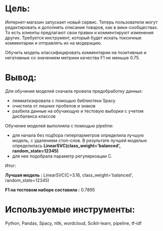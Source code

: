 # Цель:

Интернет-магазин запускает новый сервис. Теперь пользователи могут редактировать и дополнять описания товаров, как в вики-сообществах. То есть клиенты предлагают свои правки и комментируют изменения других. Требуется инструмент, который будет искать токсичные комментарии и отправлять их на модерацию.

Обучить модель классифицировать комментарии на позитивные и негативные со значением метрики качества F1 не меньше 0.75.




# Вывод: 

Для обучения моделей сначала провела предобработку данных:

  - лемматизировала с помощью библиотеки Spacy
  - очистила от лишних пробелов и знаков
  - разбила данные на обучающую и тестовую выборки с учетом дисбаланса классов
  
Обучение моделей выполняла с помощью pipeline:

  - для начала без подбора гиперпарметров определила лучшую модель, с удалением стоп-слов. В результате лучшей моделью определилась **LinearSVC(class_weight='balanced', random_state=12345)**
  - для нее подобрала параметр регуляризации C.
  
Итог:

**Лучшая модель :** LinearSVC(C=3.16, class_weight='balanced', random_state=12345)

**F1 на тестовом наборе составила :** 0.7895



# Используемые инструменты:

Python, Pandas, Spacy, nltk, wordcloud, Scikit-learn, pipeline, tf-idf